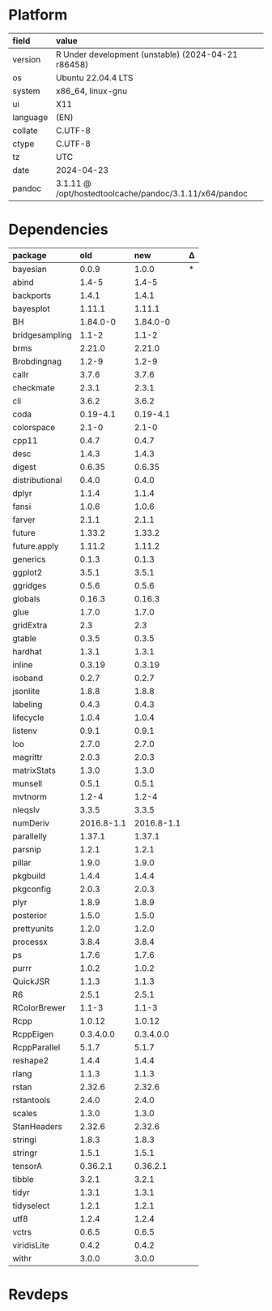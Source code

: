 # Platform

|field    |value                                                  |
|:--------|:------------------------------------------------------|
|version  |R Under development (unstable) (2024-04-21 r86458)     |
|os       |Ubuntu 22.04.4 LTS                                     |
|system   |x86_64, linux-gnu                                      |
|ui       |X11                                                    |
|language |(EN)                                                   |
|collate  |C.UTF-8                                                |
|ctype    |C.UTF-8                                                |
|tz       |UTC                                                    |
|date     |2024-04-23                                             |
|pandoc   |3.1.11 @ /opt/hostedtoolcache/pandoc/3.1.11/x64/pandoc |

# Dependencies

|package        |old        |new        |Δ  |
|:--------------|:----------|:----------|:--|
|bayesian       |0.0.9      |1.0.0      |*  |
|abind          |1.4-5      |1.4-5      |   |
|backports      |1.4.1      |1.4.1      |   |
|bayesplot      |1.11.1     |1.11.1     |   |
|BH             |1.84.0-0   |1.84.0-0   |   |
|bridgesampling |1.1-2      |1.1-2      |   |
|brms           |2.21.0     |2.21.0     |   |
|Brobdingnag    |1.2-9      |1.2-9      |   |
|callr          |3.7.6      |3.7.6      |   |
|checkmate      |2.3.1      |2.3.1      |   |
|cli            |3.6.2      |3.6.2      |   |
|coda           |0.19-4.1   |0.19-4.1   |   |
|colorspace     |2.1-0      |2.1-0      |   |
|cpp11          |0.4.7      |0.4.7      |   |
|desc           |1.4.3      |1.4.3      |   |
|digest         |0.6.35     |0.6.35     |   |
|distributional |0.4.0      |0.4.0      |   |
|dplyr          |1.1.4      |1.1.4      |   |
|fansi          |1.0.6      |1.0.6      |   |
|farver         |2.1.1      |2.1.1      |   |
|future         |1.33.2     |1.33.2     |   |
|future.apply   |1.11.2     |1.11.2     |   |
|generics       |0.1.3      |0.1.3      |   |
|ggplot2        |3.5.1      |3.5.1      |   |
|ggridges       |0.5.6      |0.5.6      |   |
|globals        |0.16.3     |0.16.3     |   |
|glue           |1.7.0      |1.7.0      |   |
|gridExtra      |2.3        |2.3        |   |
|gtable         |0.3.5      |0.3.5      |   |
|hardhat        |1.3.1      |1.3.1      |   |
|inline         |0.3.19     |0.3.19     |   |
|isoband        |0.2.7      |0.2.7      |   |
|jsonlite       |1.8.8      |1.8.8      |   |
|labeling       |0.4.3      |0.4.3      |   |
|lifecycle      |1.0.4      |1.0.4      |   |
|listenv        |0.9.1      |0.9.1      |   |
|loo            |2.7.0      |2.7.0      |   |
|magrittr       |2.0.3      |2.0.3      |   |
|matrixStats    |1.3.0      |1.3.0      |   |
|munsell        |0.5.1      |0.5.1      |   |
|mvtnorm        |1.2-4      |1.2-4      |   |
|nleqslv        |3.3.5      |3.3.5      |   |
|numDeriv       |2016.8-1.1 |2016.8-1.1 |   |
|parallelly     |1.37.1     |1.37.1     |   |
|parsnip        |1.2.1      |1.2.1      |   |
|pillar         |1.9.0      |1.9.0      |   |
|pkgbuild       |1.4.4      |1.4.4      |   |
|pkgconfig      |2.0.3      |2.0.3      |   |
|plyr           |1.8.9      |1.8.9      |   |
|posterior      |1.5.0      |1.5.0      |   |
|prettyunits    |1.2.0      |1.2.0      |   |
|processx       |3.8.4      |3.8.4      |   |
|ps             |1.7.6      |1.7.6      |   |
|purrr          |1.0.2      |1.0.2      |   |
|QuickJSR       |1.1.3      |1.1.3      |   |
|R6             |2.5.1      |2.5.1      |   |
|RColorBrewer   |1.1-3      |1.1-3      |   |
|Rcpp           |1.0.12     |1.0.12     |   |
|RcppEigen      |0.3.4.0.0  |0.3.4.0.0  |   |
|RcppParallel   |5.1.7      |5.1.7      |   |
|reshape2       |1.4.4      |1.4.4      |   |
|rlang          |1.1.3      |1.1.3      |   |
|rstan          |2.32.6     |2.32.6     |   |
|rstantools     |2.4.0      |2.4.0      |   |
|scales         |1.3.0      |1.3.0      |   |
|StanHeaders    |2.32.6     |2.32.6     |   |
|stringi        |1.8.3      |1.8.3      |   |
|stringr        |1.5.1      |1.5.1      |   |
|tensorA        |0.36.2.1   |0.36.2.1   |   |
|tibble         |3.2.1      |3.2.1      |   |
|tidyr          |1.3.1      |1.3.1      |   |
|tidyselect     |1.2.1      |1.2.1      |   |
|utf8           |1.2.4      |1.2.4      |   |
|vctrs          |0.6.5      |0.6.5      |   |
|viridisLite    |0.4.2      |0.4.2      |   |
|withr          |3.0.0      |3.0.0      |   |

# Revdeps


